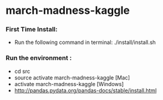# march-madness-kaggle

### First Time Install:
* Run the following command in terminal: ./install/install.sh

### Run the environment :
* cd src
* source activate march-madness-kaggle [Mac]
* activate march-madness-kaggle [Windows]
* http://pandas.pydata.org/pandas-docs/stable/install.html
